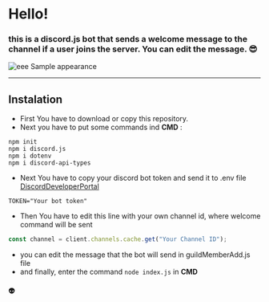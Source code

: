 # Hello!


### this is a discord.js bot that sends a welcome message to the channel if a user joins the server. You can edit the message. 😎

![](https://cdn.discordapp.com/attachments/1214969681614741527/1214985286782812180/image.png?ex=65fb1a39&is=65e8a539&hm=9645c8c18b8dd34c92ed5c9599cce412f12dcc71a7b8f5987a63989cb18963eb& "eee")
Sample appearance

------
## Instalation

- First You have to download or copy this repository.
- Next you have to put some commands ind **CMD** :
```console
npm init
npm i discord.js
npm i dotenv
npm i discord-api-types
```
- Next You have to copy your discord bot token and send it to .env file [DiscordDeveloperPortal](https://discord.com/developers/docs/intro)
```env
TOKEN="Your bot token"
```
- Then You have to edit this line with your own channel id, where welcome command will be sent
```javascript
const channel = client.channels.cache.get("Your Channel ID");
```
- you can edit the message that the bot will send in guildMemberAdd.js file
- and finally, enter the command `node index.js` in **CMD**


#### 👽

